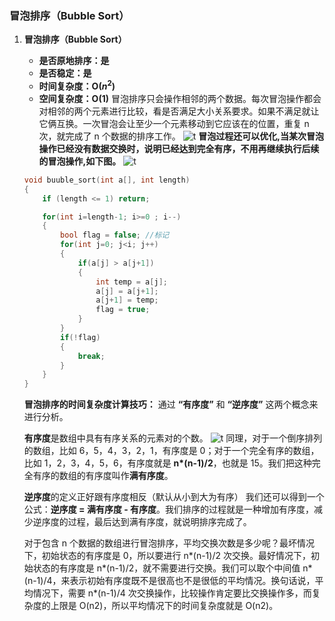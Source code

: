 ### 冒泡排序（Bubble Sort）
1. **冒泡排序（Bubble Sort）**
   * **是否原地排序：是**
   * **是否稳定：是**
   * **时间复杂度：O($n^2$)**
   * **空间复杂度：O(1)**
   冒泡排序只会操作相邻的两个数据。每次冒泡操作都会对相邻的两个元素进行比较，看是否满足大小关系要求。如果不满足就让它俩互换。一次冒泡会让至少一个元素移动到它应该在的位置，重复 n 次，就完成了 n 个数据的排序工作。
   ![t](https://static001.geekbang.org/resource/image/92/09/9246f12cca22e5d872cbfce302ef4d09.jpg)
   **冒泡过程还可以优化,当某次冒泡操作已经没有数据交换时，说明已经达到完全有序，不用再继续执行后续的冒泡操作,如下图。**
   ![t](https://static001.geekbang.org/resource/image/a9/e6/a9783a3b13c11a5e064c5306c261e8e6.jpg)
   ```c++
   void buuble_sort(int a[], int length)
   {
       if (length <= 1) return;

       for(int i=length-1; i>=0 ; i--)
       {
           bool flag = false; //标记
           for(int j=0; j<i; j++)
           {
               if(a[j] > a[j+1])
               {
                   int temp = a[j];
                   a[j] = a[j+1];
                   a[j+1] = temp;
                   flag = true;
               }
           }
           if(!flag)
           {
               break;
           }
       }
   }
   ```
   **冒泡排序的时间复杂度计算技巧：**
    通过 **“有序度”** 和 **“逆序度”** 这两个概念来进行分析。  

    **有序度**是数组中具有有序关系的元素对的个数。
    ![t](https://static001.geekbang.org/resource/image/a1/20/a1ef4cc1999d6bd0af08d8417ee55220.jpg)
    同理，对于一个倒序排列的数组，比如 6，5，4，3，2，1，有序度是 0；对于一个完全有序的数组，比如 1，2，3，4，5，6，有序度就是 **n\*(n-1)/2**，也就是 15。我们把这种完全有序的数组的有序度叫作**满有序度**。  

    **逆序度**的定义正好跟有序度相反（默认从小到大为有序）
    我们还可以得到一个公式：**逆序度 = 满有序度 - 有序度**。我们排序的过程就是一种增加有序度，减少逆序度的过程，最后达到满有序度，就说明排序完成了。  
    
    对于包含 n 个数据的数组进行冒泡排序，平均交换次数是多少呢？最坏情况下，初始状态的有序度是 0，所以要进行 n*(n-1)/2 次交换。最好情况下，初始状态的有序度是 n*(n-1)/2，就不需要进行交换。我们可以取个中间值 n*(n-1)/4，来表示初始有序度既不是很高也不是很低的平均情况。换句话说，平均情况下，需要 n*(n-1)/4 次交换操作，比较操作肯定要比交换操作多，而复杂度的上限是 O(n2)，所以平均情况下的时间复杂度就是 O(n2)。 